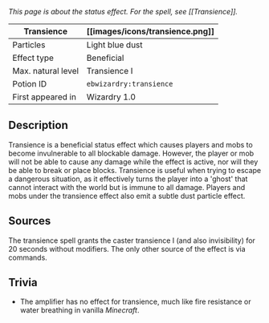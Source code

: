_This page is about the status effect. For the spell, see [[Transience]]._

| Transience | [[images/icons/transience.png]] |
| --- | --- |
| Particles | Light blue dust |
| Effect type | Beneficial |
| Max. natural level | Transience I |
| Potion ID | `ebwizardry:transience` |
| First appeared in | Wizardry 1.0 |

## Description
Transience is a beneficial status effect which causes players and mobs to become invulnerable to all blockable damage. However, the player or mob will not be able to cause any damage while the effect is active, nor will they be able to break or place blocks. Transience is useful when trying to escape a dangerous situation, as it effectively turns the player into a 'ghost' that cannot interact with the world but is immune to all damage. Players and mobs under the transience effect also emit a subtle dust particle effect.

## Sources
The transience spell grants the caster transience I (and also invisibility) for 20 seconds without modifiers. The only other source of the effect is via commands.

## Trivia
- The amplifier has no effect for transience, much like fire resistance or water breathing in vanilla _Minecraft_.